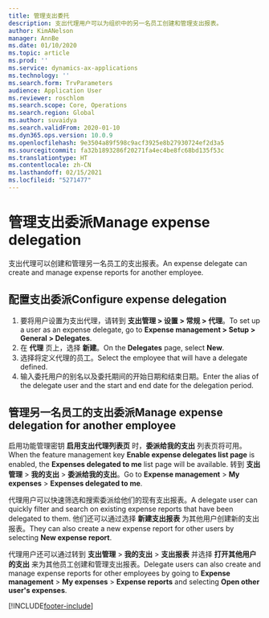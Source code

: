 ```yaml
---
title: 管理支出委托
description: 支出代理用户可以为组织中的另一名员工创建和管理支出报表。
author: KimANelson
manager: AnnBe
ms.date: 01/10/2020
ms.topic: article
ms.prod: ''
ms.service: dynamics-ax-applications
ms.technology: ''
ms.search.form: TrvParameters
audience: Application User
ms.reviewer: roschlom
ms.search.scope: Core, Operations
ms.search.region: Global
ms.author: suvaidya
ms.search.validFrom: 2020-01-10
ms.dyn365.ops.version: 10.0.9
ms.openlocfilehash: 9e3504a89f598c9acf3925e8b27930724ef2d3a5
ms.sourcegitcommit: fa32b1893286f20271fa4ec4be8fc68bd135f53c
ms.translationtype: HT
ms.contentlocale: zh-CN
ms.lasthandoff: 02/15/2021
ms.locfileid: "5271477"
---
```

# <a name="manage-expense-delegation"></a><span data-ttu-id="1631d-103">管理支出委派</span><span class="sxs-lookup"><span data-stu-id="1631d-103">Manage expense delegation</span></span>

<span data-ttu-id="1631d-104">支出代理可以创建和管理另一名员工的支出报表。</span><span class="sxs-lookup"><span data-stu-id="1631d-104">An expense delegate can create and manage expense reports for another employee.</span></span>

## <a name="configure-expense-delegation"></a><span data-ttu-id="1631d-105">配置支出委派</span><span class="sxs-lookup"><span data-stu-id="1631d-105">Configure expense delegation</span></span>

1. <span data-ttu-id="1631d-106">要将用户设置为支出代理，请转到 **支出管理 > 设置 > 常规 > 代理**。</span><span class="sxs-lookup"><span data-stu-id="1631d-106">To set up a user as an expense delegate, go to **Expense management > Setup > General > Delegates**.</span></span>
2. <span data-ttu-id="1631d-107">在 **代理** 页上，选择 **新建**。</span><span class="sxs-lookup"><span data-stu-id="1631d-107">On the **Delegates** page, select **New**.</span></span>
3. <span data-ttu-id="1631d-108">选择将定义代理的员工。</span><span class="sxs-lookup"><span data-stu-id="1631d-108">Select the employee that will have a delegate defined.</span></span> 
4. <span data-ttu-id="1631d-109">输入委托用户的别名以及委托期间的开始日期和结束日期。</span><span class="sxs-lookup"><span data-stu-id="1631d-109">Enter the alias of the delegate user and the start and end date for the delegation period.</span></span>

## <a name="manage-expense-delegation-for-another-employee"></a><span data-ttu-id="1631d-110">管理另一名员工的支出委派</span><span class="sxs-lookup"><span data-stu-id="1631d-110">Manage expense delegation for another employee</span></span>

<span data-ttu-id="1631d-111">启用功能管理密钥 **启用支出代理列表页** 时，**委派给我的支出** 列表页将可用。</span><span class="sxs-lookup"><span data-stu-id="1631d-111">When the feature management key **Enable expense delegates list page** is enabled, the **Expenses delegated to me** list page will be available.</span></span> <span data-ttu-id="1631d-112">转到 **支出管理** > **我的支出** > **委派给我的支出**。</span><span class="sxs-lookup"><span data-stu-id="1631d-112">Go to **Expense management** > **My expenses** > **Expenses delegated to me**.</span></span>

<span data-ttu-id="1631d-113">代理用户可以快速筛选和搜索委派给他们的现有支出报表。</span><span class="sxs-lookup"><span data-stu-id="1631d-113">A delegate user can quickly filter and search on existing expense reports that have been delegated to them.</span></span> <span data-ttu-id="1631d-114">他们还可以通过选择 **新建支出报表** 为其他用户创建新的支出报表。</span><span class="sxs-lookup"><span data-stu-id="1631d-114">They can also create a new expense report for other users by selecting **New expense report**.</span></span>

<span data-ttu-id="1631d-115">代理用户还可以通过转到 **支出管理** > **我的支出** > **支出报表** 并选择 **打开其他用户的支出** 来为其他员工创建和管理支出报表。</span><span class="sxs-lookup"><span data-stu-id="1631d-115">Delegate users can also create and manage expense reports for other employees by going to **Expense management** > **My expenses** > **Expense reports** and selecting **Open other user's expenses**.</span></span>


[!INCLUDE[footer-include](../includes/footer-banner.md)]